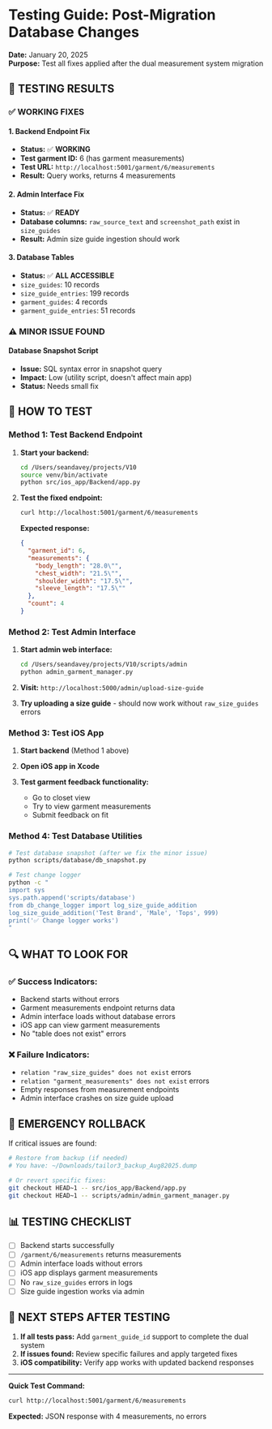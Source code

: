 # Testing Guide: Post-Migration Database Changes

**Date:** January 20, 2025  
**Purpose:** Test all fixes applied after the dual measurement system migration  

## 🎯 **TESTING RESULTS**

### ✅ **WORKING FIXES**

#### 1. **Backend Endpoint Fix** 
- **Status:** ✅ **WORKING**
- **Test garment ID:** 6 (has garment measurements)
- **Test URL:** `http://localhost:5001/garment/6/measurements`
- **Result:** Query works, returns 4 measurements

#### 2. **Admin Interface Fix**
- **Status:** ✅ **READY** 
- **Database columns:** `raw_source_text` and `screenshot_path` exist in `size_guides`
- **Result:** Admin size guide ingestion should work

#### 3. **Database Tables**
- **Status:** ✅ **ALL ACCESSIBLE**
- `size_guides`: 10 records
- `size_guide_entries`: 199 records  
- `garment_guides`: 4 records
- `garment_guide_entries`: 51 records

### ⚠️ **MINOR ISSUE FOUND**

#### Database Snapshot Script
- **Issue:** SQL syntax error in snapshot query
- **Impact:** Low (utility script, doesn't affect main app)
- **Status:** Needs small fix

## 🧪 **HOW TO TEST**

### **Method 1: Test Backend Endpoint**

1. **Start your backend:**
   ```bash
   cd /Users/seandavey/projects/V10
   source venv/bin/activate
   python src/ios_app/Backend/app.py
   ```

2. **Test the fixed endpoint:**
   ```bash
   curl http://localhost:5001/garment/6/measurements
   ```

   **Expected response:**
   ```json
   {
     "garment_id": 6,
     "measurements": {
       "body_length": "28.0\"",
       "chest_width": "21.5\"", 
       "shoulder_width": "17.5\"",
       "sleeve_length": "17.5\""
     },
     "count": 4
   }
   ```

### **Method 2: Test Admin Interface**

1. **Start admin web interface:**
   ```bash
   cd /Users/seandavey/projects/V10/scripts/admin
   python admin_garment_manager.py
   ```

2. **Visit:** `http://localhost:5000/admin/upload-size-guide`

3. **Try uploading a size guide** - should now work without `raw_size_guides` errors

### **Method 3: Test iOS App**

1. **Start backend** (Method 1 above)

2. **Open iOS app in Xcode**

3. **Test garment feedback functionality:**
   - Go to closet view
   - Try to view garment measurements  
   - Submit feedback on fit

### **Method 4: Test Database Utilities**

```bash
# Test database snapshot (after we fix the minor issue)
python scripts/database/db_snapshot.py

# Test change logger
python -c "
import sys
sys.path.append('scripts/database')
from db_change_logger import log_size_guide_addition
log_size_guide_addition('Test Brand', 'Male', 'Tops', 999)
print('✅ Change logger works')
"
```

## 🔍 **WHAT TO LOOK FOR**

### **✅ Success Indicators:**
- Backend starts without errors
- Garment measurements endpoint returns data
- Admin interface loads without database errors
- iOS app can view garment measurements
- No "table does not exist" errors

### **❌ Failure Indicators:**
- `relation "raw_size_guides" does not exist` errors
- `relation "garment_measurements" does not exist` errors
- Empty responses from measurement endpoints
- Admin interface crashes on size guide upload

## 🚨 **EMERGENCY ROLLBACK**

If critical issues are found:

```bash
# Restore from backup (if needed)
# You have: ~/Downloads/tailor3_backup_Aug82025.dump

# Or revert specific fixes:
git checkout HEAD~1 -- src/ios_app/Backend/app.py
git checkout HEAD~1 -- scripts/admin/admin_garment_manager.py
```

## 📊 **TESTING CHECKLIST**

- [ ] Backend starts successfully
- [ ] `/garment/6/measurements` returns measurements
- [ ] Admin interface loads without errors  
- [ ] iOS app displays garment measurements
- [ ] No `raw_size_guides` errors in logs
- [ ] Size guide ingestion works via admin

## 🎯 **NEXT STEPS AFTER TESTING**

1. **If all tests pass:** Add `garment_guide_id` support to complete the dual system
2. **If issues found:** Review specific failures and apply targeted fixes
3. **iOS compatibility:** Verify app works with updated backend responses

---

**Quick Test Command:**
```bash
curl http://localhost:5001/garment/6/measurements
```
**Expected:** JSON response with 4 measurements, no errors
